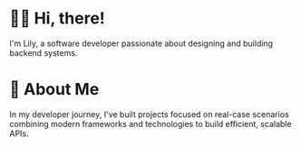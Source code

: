 # 👋🏻 Hi, there!

I'm Lily, a software developer passionate about designing and building backend systems.

# 🌙 About Me

In my developer journey, I've built projects focused on real-case scenarios combining modern frameworks and technologies to build efficient, scalable APIs.
